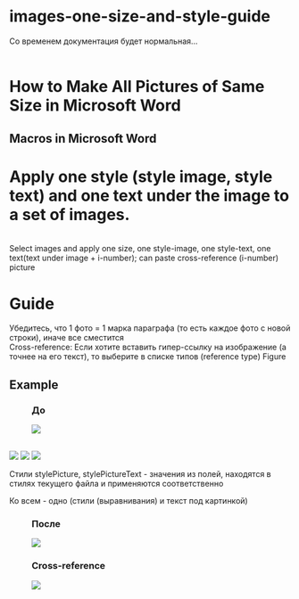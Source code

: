 # images-one-size-and-style-guide
Со временем документация будет нормальная...</br></br>
<h1>How to Make All Pictures of Same Size in Microsoft Word</h1>
<h2>Macros in Microsoft Word</h2>
<h1>Apply one style (style image, style text) and one text under the image to a set of images.</h1></br>
Select images and apply one size, one style-image, one style-text, one text(text under image + i-number); can paste cross-reference (i-number) picture</br>

<h1>Guide</h1>
Убедитесь, что 1 фото = 1 марка параграфа (то есть каждое фото с новой строки), иначе все сместится</br>
Cross-reference: Если хотите вставить гипер-ссылку на изображение (а точнее на его текст), то выберите в списке типов (reference type) Figure</br>
<h2>Example</h2>


<figure>
  <h3>До</h3>
  <img src="https://github.com/user-attachments/assets/b81202e3-b0df-4f52-b810-b47dc6d822ac"/>
</figure>
</br>
<img src="https://github.com/user-attachments/assets/88a75182-646d-48da-ae79-662f42968547"/>
<img src="https://github.com/user-attachments/assets/85ad3469-5126-406d-8d6e-29000a6c2efd"/>
<img src="https://github.com/user-attachments/assets/26e99ee8-89a4-4662-a221-2ab6d635b29a"/>
<p>Стили stylePicture, stylePictureText - значения из полей, находятся в стилях текущего файла и применяются соответственно</p>
<p>Ко всем - одно (стили (выравнивания) и текст под картинкой)</p>
<figure>
  <h3>После</h3>
  <img src="https://github.com/user-attachments/assets/f3691a7d-c945-4c80-b1b1-93f6aa6c05d8"/>
</figure>
<figure>
  <h3>Cross-reference</h3>
  <img src="https://github.com/user-attachments/assets/c14e17b2-35eb-4866-b469-bfb3a17e7f30"/>
</figure>
